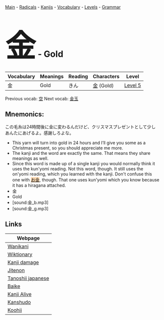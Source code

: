 <style> bigfont {font-size: 100px}</style>
[Main](../README.md) -
[Radicals](../radicals.md) -
[Kanjis](../kanjis.md) -
[Vocabulary](../vocabulary.md) -
[Levels](../levels.md) -
[Grammar](../grammar.md)
# <bigfont> 金</bigfont> - Gold 

| Vocabulary | Meanings | Reading | Characters | Level |
| --- | --- | --- | --- | --- |
| 金 | Gold | きん |  [金](../kanjis/金.md) (Gold) | [Level 5](../levels/wk_level5.md) |

Previous vocab: [空](空.md) Next vocab: [金玉](金玉.md) 

## Mnemonics:
この毛糸は24時間後に金に変わるんだけど、クリスマスプレゼントとして少しあんたにあげるよ。感謝しろよな。
* This yarn will turn into gold in 24 hours and I’ll give you some as a Christmas present, so you should appreciate me more.
* The kanji and the word are exactly the same. That means they share meanings as well.
* Since this word is made up of a single kanji you would normally think it uses the kun'yomi reading. Not this word, though. It still uses the on'yomi reading, which you learned with the kanji. Don't confuse this one with <span style="background-color:#fed8b1"> [お金](https://jisho.org/search/お金)</span>, though. That one uses kun'yomi which you know because it has a hiragana attached.
* 金
* Gold
* [sound:金_b.mp3]
* [sound:金_g.mp3]


## Links 

| Webpage |
| --- |
| [Wanikani          ](https://www.wanikani.com/kanji/金) |
| [Wiktionary        ](https://en.wiktionary.org/wiki/金) |
| [Kanji damage      ](http://www.kanjidamage.com/kanji/search?utf8=✓&q=金) |
| [Jitenon           ](https://jitenon.com/kanji/金) |
| [Tanoshii japanese ](https://www.tanoshiijapanese.com/dictionary/kanji.cfm?k=金) |
| [Baike             ](https://baike.baidu.com/item/金) |
| [Kanji Alive       ](https://app.kanjialive.com/金) |
| [Kanshudo          ](https://www.kanshudo.com/searchmn?q=金) |
| [Koohii            ](https://kanji.koohii.com/study/kanji/金) |
